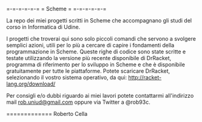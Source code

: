 ﻿ =-=-=-=-=-=
 = Scheme  =
 =-=-=-=-=-=

La repo dei miei progetti scritti in Scheme che accompagnano gli studi del corso in Informatica di Udine.

I progetti che troverai qui sono solo piccoli comandi che servono a svolgere semplici azioni, utili per lo più a cercare di capire i fondamenti della programmazione in Scheme.
Queste righe di codice sono state scritte e testate utilizzando la versione più recente disponibile di DrRacket, programma di riferimento per lo sviluppo in Scheme e che è disponibile gratuitamente per tutte le piattaforme.
Potete scaricare DrRacket, selezionando il vostro sistema operativo, da qui: http://racket-lang.org/download/

Per consigli e/o dubbi riguardo ai miei lavori potete contattarmi all'indirizzo mail rob.uniud@gmail.com oppure via Twitter  a @rob93c.

=============
Roberto Cella